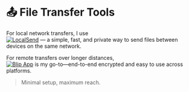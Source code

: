 # 📤 File Transfer Tools

For local network transfers, I use  
[![LocalSend](https://img.shields.io/badge/Local-send-darkgreen)](https://localsend.org) — a simple, fast, and private way to send files between devices on the same network.

For remote transfers over longer distances,  
[![Blip App](https://img.shields.io/badge/Blip-App-purple)](https://blip.net) is my go-to—end-to-end encrypted and easy to use across platforms.

> Minimal setup, maximum reach.
